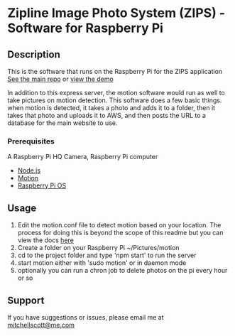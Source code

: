 # Zipline Image Photo System (ZIPS) - Software for Raspberry Pi

## Description

This is the software that runs on the Raspberry Pi for the ZIPS application [See the main repo](https://github.com/Mitchellscot/ZIPS) or [view the demo](https://www.youtube.com/watch?v=Ei-ZUtdrTKw)

In addition to this express server, the motion software would run as well to take pictures on motion detection. This software does a few basic things. when motion is detected, it takes a photo and adds it to a folder, then it takes that photo and uploads it to AWS, and then posts the URL to a database for the main website to use.

### Prerequisites

A Raspberry Pi HQ Camera, Raspberry Pi computer

- [Node.js](https://nodejs.org/en/)
- [Motion](https://motion-project.github.io/)
- [Raspberry Pi OS](https://www.raspberrypi.org/)

## Usage

1. Edit the motion.conf file to detect motion based on your location. The process for doing this is beyond the scope of this readme but you can view the docs [here](https://motion-project.github.io/motion_guide.html)
2. Create a folder on your Raspberry Pi ~/Pictures/motion
3. cd to the project folder and type 'npm start' to run the server
4. start motion either with 'sudo motion' or in daemon mode
5. optionally you can run a chron job to delete photos on the pi every hour or so

## Support
If you have suggestions or issues, please email me at mitchellscott@me.com
